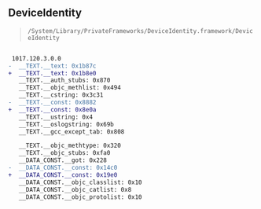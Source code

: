 ## DeviceIdentity

> `/System/Library/PrivateFrameworks/DeviceIdentity.framework/DeviceIdentity`

```diff

 1017.120.3.0.0
-  __TEXT.__text: 0x1b87c
+  __TEXT.__text: 0x1b8e0
   __TEXT.__auth_stubs: 0x870
   __TEXT.__objc_methlist: 0x494
   __TEXT.__cstring: 0x3c31
-  __TEXT.__const: 0x8882
+  __TEXT.__const: 0x8e0a
   __TEXT.__ustring: 0x4
   __TEXT.__oslogstring: 0x69b
   __TEXT.__gcc_except_tab: 0x808

   __TEXT.__objc_methtype: 0x320
   __TEXT.__objc_stubs: 0xfa0
   __DATA_CONST.__got: 0x228
-  __DATA_CONST.__const: 0x14c0
+  __DATA_CONST.__const: 0x19e0
   __DATA_CONST.__objc_classlist: 0x10
   __DATA_CONST.__objc_catlist: 0x8
   __DATA_CONST.__objc_protolist: 0x10

```
